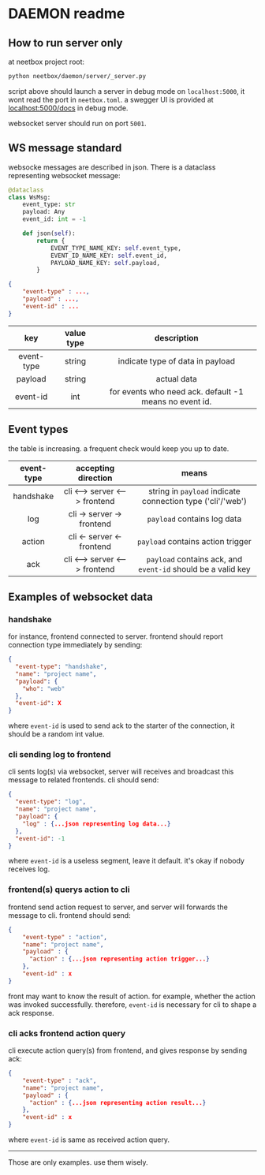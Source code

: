 # DAEMON readme

## How to run server only

at neetbox project root:

```bash
python neetbox/daemon/server/_server.py
```

script above should launch a server in debug mode on `localhost:5000`, it wont read the port in `neetbox.toml`. a swegger UI is provided at [localhost:5000/docs](http://127.0.0.1:5000/docs) in debug mode.

websocket server should run on port `5001`.

## WS message standard

websocke messages are described in json. There is a dataclass representing websocket message:

```python
@dataclass
class WsMsg:
    event_type: str
    payload: Any
    event_id: int = -1

    def json(self):
        return {
            EVENT_TYPE_NAME_KEY: self.event_type,
            EVENT_ID_NAME_KEY: self.event_id,
            PAYLOAD_NAME_KEY: self.payload,
        }
```

```json
{
    "event-type" : ...,
    "payload" : ...,
    "event-id" : ...
}
```

|    key     | value type |                      description                       |
| :--------: | :--------: | :----------------------------------------------------: |
| event-type |   string   |            indicate type of data in payload            |
|  payload   |   string   |                      actual data                       |
|  event-id  |    int     | for events who need ack. default -1 means no event id. |

## Event types

the table is increasing. a frequent check would keep you up to date.

| event-type |      accepting direction      |                            means                             |
| :--------: | :---------------------------: | :----------------------------------------------------------: |
| handshake  | cli <--> server <--> frontend |  string in `payload` indicate connection type ('cli'/'web')  |
|    log     |   cli -> server -> frontend   |                 `payload` contains log data                  |
|   action   |   cli <- server <- frontend   |              `payload` contains action trigger               |
|    ack     | cli <--> server <--> frontend | `payload` contains ack, and `event-id` should be a valid key |

## Examples of websocket data

### handshake

for instance, frontend connected to server. frontend should report connection type immediately by sending:

```json
{
  "event-type": "handshake",
  "name": "project name",
  "payload": {
    "who": "web"
  },
  "event-id": X
}
```

where `event-id` is used to send ack to the starter of the connection, it should be a random int value.

### cli sending log to frontend

cli sents log(s) via websocket, server will receives and broadcast this message to related frontends. cli should send:

```json
{
  "event-type": "log",
  "name": "project name",
  "payload": {
    "log" : {...json representing log data...}
  },
  "event-id": -1
}
```

where `event-id` is a useless segment, leave it default. it's okay if nobody receives log.

### frontend(s) querys action to cli

frontend send action request to server, and server will forwards the message to cli. frontend should send:

```json
{
    "event-type" : "action",
    "name": "project name",
    "payload" : {
      "action" : {...json representing action trigger...}
    },
    "event-id" : x
}
```

front may want to know the result of action. for example, whether the action was invoked successfully. therefore, `event-id` is necessary for cli to shape a ack response.

### cli acks frontend action query

cli execute action query(s) from frontend, and gives response by sending ack:

```json
{
    "event-type" : "ack",
    "name": "project name",
    "payload" : {
      "action" : {...json representing action result...}
    },
    "event-id" : x
}
```

where `event-id` is same as received action query.

---

Those are only examples. use them wisely.
